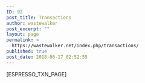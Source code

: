 ```yaml
---
ID: 92
post_title: Transactions
author: wastewalker
post_excerpt: ""
layout: page
permalink: >
  https://wastewalker.net/index.php/transactions/
published: true
post_date: 2018-06-17 02:52:55
---
```

[ESPRESSO_TXN_PAGE]
